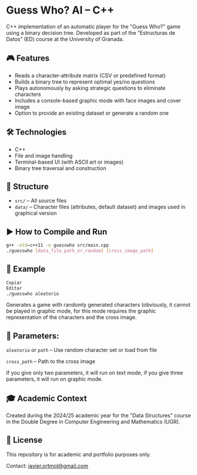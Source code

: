 # Guess Who? AI – C++

C++ implementation of an automatic player for the "Guess Who?" game using a binary decision tree. Developed as part of the “Estructuras de Datos” (ED) course at the University of Granada.

## 🎮 Features

- Reads a character-attribute matrix (CSV or predefined format)
- Builds a binary tree to represent optimal yes/no questions
- Plays autonomously by asking strategic questions to eliminate characters
- Includes a console-based graphic mode with face images and cover image
- Option to provide an existing dataset or generate a random one

## 🛠️ Technologies

- C++
- File and image handling
- Terminal-based UI (with ASCII art or images)
- Binary tree traversal and construction

## 📂 Structure

- `src/` – All source files
- `data/` – Character files (attributes, default dataset) and images used in graphical version

## ▶️ How to Compile and Run

```bash
g++ -std=c++11 -o guesswho src/main.cpp
./guesswho [data_file_path_or_random] [cross_image_path]
```

## 🧪 Example
```bash
Copiar
Editar
./guesswho aleatorio
```
Generates a game with randomly generated characters (obviously, it cannot be played in graphic mode, for this mode requires the graphic representation of the characters and the cross image.

## 📌 Parameters:
`aleatorio` or `path` – Use random character set or load from file

`cross_path` – Path to the cross image

If you give only two parameters, it will run on text mode, if you give three parameters, it will run on graphic mode.

## 🎓 Academic Context
Created during the 2024/25 academic year for the "Data Structures" course in the Double Degree in Computer Engineering and Mathematics (UGR).

## 📜 License
This repository is for academic and portfolio purposes only.

Contact: javier.ortmol@gmail.com
